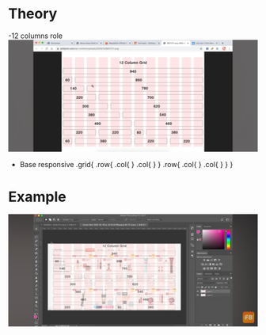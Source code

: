 # Theory
-12 columns role
![Hình](https://github.com/DuyVo-2005/Web-basic/blob/main/Responsive/12%20Columns%20grid.jpg)

- Base responsive
.grid{
    .row{
        .col{
        }
        .col{
        }
    }
    .row{
        .col{
        }
        .col{
        }
    }
}
# Example
![Hình mẫu](https://github.com/DuyVo-2005/Web-basic/blob/main/Responsive/12%20columns%20grid%20example.jpg)
